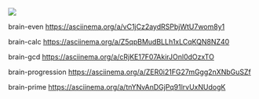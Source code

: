 <a href="https://codeclimate.com/github/yanpetrenko/python-project-49/maintainability"><img src="https://api.codeclimate.com/v1/badges/ba1a5d38fdf6956ad756/maintainability" /></a>

brain-even https://asciinema.org/a/vC1jCz2aydRSPbjWtU7wom8y1

brain-calc https://asciinema.org/a/Z5qpBMudBLLh1xLCqKQN8NZ40

brain-gcd https://asciinema.org/a/cRjKE17F07AkirJOnl0dOzxTO

brain-progression https://asciinema.org/a/ZER0i21FG27mGgg2nXNbGuSZf

brain-prime https://asciinema.org/a/tnYNvAnDGjPq91lrvUxNUdogK
